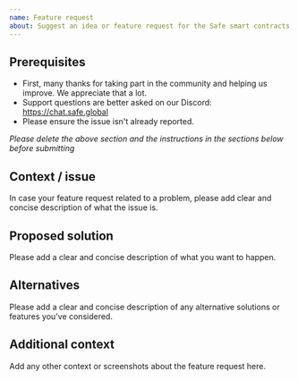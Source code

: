 ```yaml
---
name: Feature request
about: Suggest an idea or feature request for the Safe smart contracts project
---
```


## Prerequisites

- First, many thanks for taking part in the community and helping us improve. We appreciate that a lot.
- Support questions are better asked on our Discord: https://chat.safe.global
- Please ensure the issue isn't already reported.

_Please delete the above section and the instructions in the sections below before submitting_

## Context / issue

In case your feature request related to a problem, please add clear and concise description of what the issue is.

## Proposed solution

Please add a clear and concise description of what you want to happen.

## Alternatives

Please add a clear and concise description of any alternative solutions or features you've considered.

## Additional context

Add any other context or screenshots about the feature request here.
